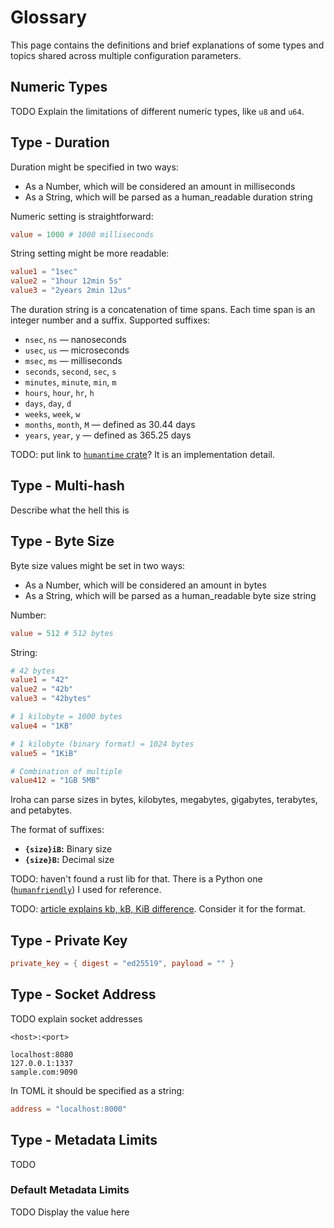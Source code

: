 # Glossary

This page contains the definitions and brief explanations of some types and topics shared across
multiple configuration parameters.

## Numeric Types

TODO Explain the limitations of different numeric types, like `u8` and `u64`.

## Type - Duration

Duration might be specified in two ways:

- As a Number, which will be considered an amount in milliseconds
- As a String, which will be parsed as a human_readable duration string

Numeric setting is straightforward:

```toml
value = 1000 # 1000 milliseconds
```

String setting might be more readable:

```toml
value1 = "1sec"
value2 = "1hour 12min 5s"
value3 = "2years 2min 12us"
```

The duration string is a concatenation of time spans. Each time span is an
integer number and a suffix. Supported suffixes:

- `nsec`, `ns` &mdash; nanoseconds
- `usec`, `us` &mdash; microseconds
- `msec`, `ms` &mdash; milliseconds
- `seconds`, `second`, `sec`, `s`
- `minutes`, `minute`, `min`, `m`
- `hours`, `hour`, `hr`, `h`
- `days`, `day`, `d`
- `weeks`, `week`, `w`
- `months`, `month`, `M` &mdash; defined as $30.44$ days
- `years`, `year`, `y` &mdash; defined as $365.25$ days

TODO: put link to
[`humantime` crate](https://docs.rs/humantime/latest/humantime/fn.parse_duration.html)?
It is an implementation detail.

## Type - Multi-hash

Describe what the hell this is

## Type - Byte Size

Byte size values might be set in two ways:

- As a Number, which will be considered an amount in bytes
- As a String, which will be parsed as a human_readable byte size string

Number:

```toml
value = 512 # 512 bytes
```

String:

```toml
# 42 bytes
value1 = "42"
value2 = "42b"
value3 = "42bytes"

# 1 kilobyte = 1000 bytes
value4 = "1KB"

# 1 kilobyte (binary format) = 1024 bytes
value5 = "1KiB"

# Combination of multiple
value412 = "1GB 5MB"
```

Iroha can parse sizes in bytes, kilobytes, megabytes, gigabytes, terabytes,
and petabytes.

The format of suffixes:

- **`{size}iB`:** Binary size
- **`{size}B`:** Decimal size

TODO: haven't found a rust lib for that. There is a Python one
([`humanfriendly`](https://humanfriendly.readthedocs.io/en/latest/api.html?highlight=parse_size#humanfriendly.parse_size))
I used for reference.

TODO: [article explains kb, kB, KiB difference](https://web.archive.org/web/20150324153922/https://pacoup.com/2009/05/26/kb-kb-kib-whats-up-with-that/).
Consider it for the format.

## Type - Private Key

```toml
private_key = { digest = "ed25519", payload = "" }
```

## Type - Socket Address

TODO explain socket addresses

```
<host>:<port>
```

```
localhost:8080
127.0.0.1:1337
sample.com:9090
```

In TOML it should be specified as a string:

```toml
address = "localhost:8000"
```

## Type - Metadata Limits

TODO

### Default Metadata Limits

TODO Display the value here
